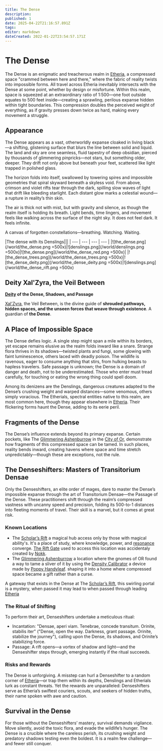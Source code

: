 ```yaml
---
title: The Dense
description: 
published: 1
date: 2025-04-22T21:16:57.891Z
tags: 
editor: markdown
dateCreated: 2022-01-22T23:54:57.171Z
---
```


# The Dense
The Dense is an enigmatic and treacherous realm in [Etheria](/geography/cosmology/etheria.md), a compressed space "crammed between here and there," where the fabric of reality twists into impossible forms. All travel across Etheria inevitably intersects with the Dense at some point, whether by design or misfortune. Within this realm, space is squeezed at an extraordinary ratio of 1:500—one foot outside equates to 500 feet inside—creating a sprawling, perilous expanse hidden within tight boundaries. This compression doubles the perceived weight of everything, as if gravity presses down twice as hard, making every movement a struggle.

## Appearance

The Dense appears as a vast, otherworldly expanse cloaked in living black—a shifting, glistening surface that blurs the line between solid and liquid. The land and sky are one seamless, fluid tapestry of deep obsidian, pierced by thousands of glimmering pinpricks—not stars, but something older, deeper. They drift not only above but beneath your feet, scattered like light trapped in polished glass.

The horizon folds into itself, swallowed by towering spires and impossible geometries that spiral skyward beneath a skyless void. From above, crimson and violet rifts tear through the dark, spilling slow waves of light that drift like bleeding starlight. Each distant glow marks a celestial wound—a rupture in reality’s thin skin.

The air is thick not with mist, but with gravity and silence, as though the realm itself is holding its breath. Light bends, time lingers, and movement feels like walking across the surface of the night sky. It does not feel dark. It feels infinite.

A canvas of forgotten constellations—breathing. Watching. Waiting.

|The dense with its Denslings|||
| --- | --- | --- | --- |
|![the_dense.png](/world/the_dense.png =500x)|![denslings.png](/world/denslings.png =500x)|![the_dense.png](/world/the_dense_red.png =500x)|
|![the_dense_trees.png](/world/the_dense_trees.png =500x)|![the_dense_deity.png](/world/the_dense_deity.png =500x)|![denslings.png](/world/the_dense_rift.png =500x)

## Deity Xal'Zyra, the Veil Between  
**[Deity](/structure/mechanic/deity.md) of the Dense, Shadows, and Passage**  

[Xal'Zyra](/being/deity/xal-zyra.md), the Veil Between, is the divine guide of **shrouded pathways, hidden spaces, and the unseen forces that weave through existence**. A guardian of **the Dense**.

## A Place of Impossible Space
The Dense defies logic. A single step might span a mile within its borders, yet escape remains elusive as the realm folds inward like a snare. Strange flora thrives in its shadows—twisted plants and fungi, some glowing with faint luminescence, others laced with deadly poison. The wildlife is ravenous, eager to consume anything that stirs, from hulking beasts to hapless travelers. Safe passage is unknown; the Dense is a domain of danger and death, not to be underestimated. Those who enter must tread carefully, for touching or eating the wrong thing could spell doom.

Among its denizens are the Denslings, dangerous creatures adapted to the Dense’s crushing weight and warped distances—some venomous, others simply voracious. The Etherials, spectral entities native to this realm, are most common here, though they appear elsewhere in [Etheria](/geography/cosmology/etheria.md). Their flickering forms haunt the Dense, adding to its eerie peril.

## Fragments of the Dense
The Dense’s influence extends beyond its primary expanse. Certain pockets, like The [Glimmering Ashenburrow](/geography/settlement/city/glimmering-ashenburrow.md) in the [City of Or](/geography/settlement/city/city-of-or.md), demonstrate how fragments of this compressed space can be tamed. In such places, reality bends inward, creating havens where space and time stretch unpredictably—though these are exceptions, not the rule.

## The Denseshifters: Masters of Transitorium Densae
Only the Denseshifters, an elite order of mages, dare to master the Dense’s impossible expanse through the art of Transitorium Densae—the Passage of the Dense. These practitioners shift through the realm’s compressed vastness with uncanny speed and precision, folding its 500-to-1 distances into fleeting moments of travel. Their skill is a marvel, but it comes at great risk.

### Known Locations
- The [Scholar’s Rift](/geography/settlement/enclave/scholars-rift/scholars-rift.md) a magical hub access only by those with magical ability's. It's a place of study, where knowledge, power, and [resonance](/structure/mechanic/resonance.md) converge. [The Rift Gate](/geography/settlement/enclave/scholars-rift/the-rift-gate.md) used to access this location was accidentaly created by [Nokk](/being/character/nokk.md).
- The [Glimmering Ashenburrow](/geography/settlement/city/glimmering-ashenburrow.md) a location where the gnomes of OR found a way to tame a sliver of it by using the [Density Calibrator](/geography/settlement/city/glimmering-ashenburrow/density-calibrator.md) a device made by [Poppy Handyleaf](/being/character/poppy-handyleaf.md). shaping it into a home where compressed space became a gift rather than a curse. 

A gateway that exists in the Dense at The [Scholar’s Rift](/geography/settlement/enclave/scholars-rift/scholars-rift.md), this swirling portal is a mystery, when passed it may lead to  when passed through leading [Etheria](/geography/cosmology/etheria.md)

### The Ritual of Shifting
To perform their art, Denseshifters undertake a meticulous ritual:
- Incantation: "Densae, aperi viam. Tenebrae, concede transitum. Orinite, stabilis iter" ("Dense, open the way. Darkness, grant passage. Orinite, stabilize the journey"), calling upon the Dense, its shadows, and Orinite’s stabilizing force.
- Passage: A rift opens—a vortex of shadow and light—and the Denseshifter steps through, emerging instantly if the ritual succeeds.

### Risks and Rewards
The Dense is unforgiving. A misstep can hurl a Denseshifter to a random corner of [Etheria](/geography/cosmology/etheria.md)—or trap them within its depths, Denslings and Etherials lurk as constant threats. Yet the rewards are unparalleled: Denseshifters serve as Etheria’s swiftest couriers, scouts, and seekers of hidden truths, their name spoken with awe and caution.

## Survival in the Dense
For those without the Denseshifters’ mastery, survival demands vigilance. Move silently, avoid the toxic flora, and evade the wildlife’s hunger. The Dense is a crucible where the careless perish, its crushing weight and predatory shadows testing even the boldest. It is a realm few challenge—and fewer still conquer.
